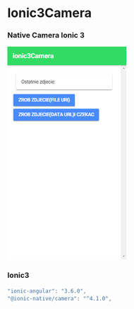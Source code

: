 # Ionic3Camera
### Native Camera Ionic 3

![Alt text](/src/assets/img/camera.png?raw=true "Camera")




### Ionic3
```javascript
"ionic-angular": "3.6.0",
"@ionic-native/camera": "^4.1.0",
```